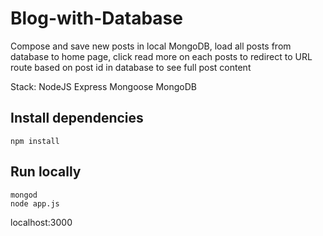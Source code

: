 # Blog-with-Database

Compose and save new posts in local MongoDB, load all posts from database to home page, click read more on each posts to redirect to URL route based on post id in database to see full post content

Stack: NodeJS Express Mongoose MongoDB

## Install dependencies
```console
npm install
```

## Run locally
```console
mongod
node app.js
```
localhost:3000
